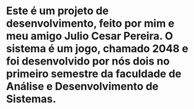 # Este é um projeto de desenvolvimento, feito por mim e meu amigo Julio Cesar Pereira. O sistema é um jogo, chamado 2048 e foi desenvolvido por nós dois no primeiro semestre da faculdade de Análise e Desenvolvimento de Sistemas.
